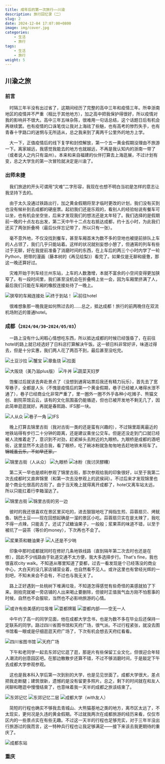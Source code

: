 ```yaml
---
title: 成年后的第一次旅行——川渝
description: 旅行回忆录（二）
slug: 2
date: 2024-12-04 17:07:00+0800
image: img/cover.jpg
categories:
    - 生活
    - 旅行
tags:
    - 生活
    - 旅行
weight: 5
---
```


## 川渝之旅

### 前言

&emsp;时隔三年半没有出过省了，这期间经历了完整的高中三年和疫情三年。所幸浙南地区的疫情并不严重（相比于其他地方），加之高中把我保护得很好，所以疫情对我的影响并不很大。高中三年五味杂陈，很难用一句话总结，这个话题日后有机会再继续罢。也有疫情的口诛笔伐让我对上海祛了些魅，也有高考的惨烈失手，也有青春十字路口的迷惘与无所适从，总之我来到了离两千公里外的地方上学。

&emsp;大一下，正值疫情后的线下复学和封控解放，第一个五一黄金假期没理由不旅游一下。离家越远，我感觉我能去的地方也就越远，不再是我认知内的浙南一带了（或者说人之内只有温州）。本来和来自福建的伙伴打算去上海逛展，不过计划有变，总之大学生的第一次冒险就决定是川渝了。

### 出师未捷

&emsp;我们旅途的开头可谓用“灾难”二字形容，我现在也想不明白当初是怎样的意志让我坚持下去的。

&emsp;由于太久没通过铁路出行，加之黄金假期将至才临时更改的计划，我们没有买到也没有候补到去成都的硬座票。起初我们还是乐观的，看别人的经验帖说有餐车可以坐，也有机会坐空坐，后来才发现我们的想法还是太年轻了。我们选择的是假期前一晚的十点左右出发，第二天中午十二点左右抵达成都，约十五小时，为此我们还买了两张折叠椅（最后伙伴忘记带了，所以只有一张）。

&emsp;毫不意外地，不仅没找到餐车，甚至车厢首末为数不多的空地也被提前排队上车的人占领了，我们几乎只能站着。这样的状况就别妄想小憩了，但通宵的列车有些过于无聊，好在我提前准备了消磨时间的东西，在上车后的两三个小时内学了一轮Python，把带的漫画（藤本树的《再见绘梨》）看完了。如果仅是无聊和疲惫，那这一晚还算好过。

&emsp;灾难开始于列车经兰州东站，上车的人数激增，本就不富余的小空间变得更加狭窄了。有一段时间里，我们甚至没机会在折叠椅上坐一会，因为车厢里挤满了人，最后我们只能在车厢的橡胶连接处待了一晚上。

![狭窄的车厢连接处](img/1.jpg) ![终于到站！](img/2.jpg) ![前往hotel](img/3.jpg)

&emsp;很难想象那一晚我是如何熬过去的……总之，抵达成都！旅行的前两晚住在双流机场附近的普通hotel。

### 成都（`2024/04/30`-`2024/05/03`）

&emsp;一路上没有什么闲暇心情想吃东西，所以抵达成都的时候已经饿昏了，在前往hotel的路上就已经选好了日料店打算解决午饭。这一顿日料非常好评，味道过得去，但是十分实惠，我们两人花了两百不到，最后甚至没吃完。

![土豆沙拉](img/4.jpg) ![蟹宝](img/5.jpg) ![章鱼烧](img/6.jpg) ![拉面](img/7.jpg)

![大阪烧（美乃滋plus版）](img/8.jpg) ![牛丼](img/9.jpg) ![蔬菜天妇罗](img/10.jpg)

&emsp;饱餐过后就该去奔赴景点了（没想到通宵站票后我还有精力玩乐），首先去了宽窄巷子，全都是人头（不愧是疫情后的第一个黄金假期，巷子已经被人堵得水泄不通了），巷子已经商业化非常严重了，里一圈外一圈不外乎各种小吃摊子、熊猫文创、剧院茶馆云云，该有的文化氛围虽仍能循迹，但也已被开发地不剩无几了，因此简单逛逛就好。再就是春熙路、IFS那一块。

![人从众](img/11.jpg) ![巷子一角](img/12.jpg) ![IFS](img/13.jpg)

&emsp;晚上打算去锦里古街（我对古街一类的还是蛮有兴趣的），不过锦里距离最近的地铁站得有步行二十分钟的距离，还是建议乘坐公交车。但是还没走到门口就已经被人流推着走了，意识到不对劲，赶紧掉头去附近的九眼桥。九眼桥是成都的酒吧街，这里显然不太适合我，看了眼桥，吃了碗冰粉就急匆匆地去赶地铁末班车了。~~锦城虽云乐，不如早还家。~~

![锦里古街（人从众）](img/14.jpg) ![九眼桥](img/15.jpg) ![冰粉（我讨厌醪糟）](img/16.jpg)

&emsp;第二天一早也是顺利参观了锦里古街，那次参观给我的印象很好，以至于我第二次去成都时又直奔锦里（和第一次去没参观上的武侯祠）。不过后来才发现锦里也是个商业化很高的古街了。由于当天晚上就得离开成都了，hotel又离车站太远，所以只能扛着行李箱溜达了。

![锦里古街](img/17.jpg) ![锦里古街的另一边](img/19.jpg)

&emsp;彼时的我还很喜欢在景区里买吃的，进去狠狠地吃了拇指生煎、蒜蓉扇贝、烤鱿鱼、锅巴土豆——现在回想起确是一溜的景区小吃。蒜蓉扇贝实在是太辣了，我吃不得一点辣，只能丢了。还试了试糖油果子，一般般；浆果茶的味道不错，以至于被坑了一袋茶（等价的money），下次再也不会了。

![浆果茶和糖油果子](img/18.jpg) ![人还是不少呐](img/20.jpg)

&emsp;印象中那时成都就同时在修好几条地铁线路（直到隔年第二次去时也还是在修），因此不少线路由于轨道交通不太方便，我大多选择步行。That's fine，我也很喜欢city walk。不知道从哪里知道了耍都，过去一看发现是个已经落没的商业中心，大白天的没几家店铺营业着，也自然看不见人。或许这里也有曾经光辉的一刻吧，不知未来会不会有，不过也与我无关了。

&emsp;路上正好遇到一处桃树下堆满垃圾，不知道怎得感觉有些奇怪的美感就拍了下来。刚拍完就被一旁店铺的人出来喝止要删除，但彼时正值我气血方刚不怕惹事的时候，自然也不会服软，当然也不必影响旅游的心情。

![或许有些美感的垃圾堆](img/23.jpg) ![耍都牌匾](img/24.jpg) ![耍都内部——空无一人](img/25.jpg)

&emsp;中午约了高一的同学见面，他在成都大学念书，也是为数不多在毕业后还保持一定联系的同学。路过四川省图书馆和天府广场，很气派。不过行程紧张，就没去图书馆看一眼或是仔细逛逛天府广场了，下次有机会想去天府红看看。

![四川省图书馆](img/26.jpg) ![天府广场](img/27.jpg)

&emsp;下午和老同学一起去东郊记忆逛了逛，那是片有些保留工业文化，但很迎合年轻人潮流的创意园区吧。在那边散散步还算不错，不过不够消磨时间，于是敲定下午去成都大学参观参观。

&emsp;这也是我本科入学后第一次到别的大学，也是见见世面了。成都大学很大，差点把我走断腿；建筑很新，遗憾的是没有留更多照片。总之，剩下的时间就在和友人闲聊和瞎逛中慢慢结束了，也意味着我一天半的成都之旅该结束了。

![东郊记忆](img/28.jpg) ![东郊记忆二层](img/30.jpg) ![成都大学（with友人）](img/29.jpg)

&emsp;简短的行程也确实不够我去青城山、大熊猫基地之类的地方，离市区太远了，不太现实，更何况是久违的黄金假期。不过就我两次在成都旅游的经历来看，仅仅市区内的一些景点实在有些无趣。不过这一天半的行程也足够充实，对于三年半没出行旅游过的我而言，这一特种兵行程也让我足够满足——接下来该去我更期待的重庆了。

![成都东站](img/31.jpg)

### 重庆

&emsp;